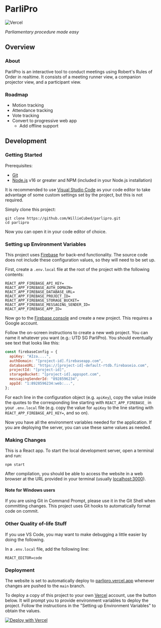 # ParliPro

![Vercel](https://vercelbadge.vercel.app/api/WillieCubed/parlipro)

_Parliamentary procedure made easy_

## Overview

### About

ParliPro is an interactive tool to conduct meetings using Robert's Rules of
Order in realtime. It consists of a meeting runner view, a companion projector
view, and a participant view.

### Roadmap

- Motion tracking
- Attendance tracking
- Vote tracking
- Convert to progressive web app
  - Add offline support

## Development

### Getting Started

Prerequisites:

- [Git](https://git-scm.com/)
- [Node.js](https://nodejs.org/en/download/) v16 or greater and NPM (included in your Node.js installation)

It is recommended to use [Visual Studio Code](https://code.visualstudio.com/)
as your code editor
to take advantage of some custom settings set by the project, but this is not
required.

Simply clone this project:

```
git clone https://github.com/WillieCubed/parlipro.git
cd parlipro
```

Now you can open it in your code editor of choice.

### Setting up Environment Variables

This project uses [Firebase](https://firebase.google.com) for back-end
functionality. The source code does not include these configuration values, so
they will need to be set up.

First, create a `.env.local` file at the root of the project with the following
contents:

```
REACT_APP_FIREBASE_API_KEY=
REACT_APP_FIREBASE_AUTH_DOMAIN=
REACT_APP_FIREBASE_DATABASE_URL=
REACT_APP_FIREBASE_PROJECT_ID=
REACT_APP_FIREBASE_STORAGE_BUCKET=
REACT_APP_FIREBASE_MESSAGING_SENDER_ID=
REACT_APP_FIREBASE_APP_ID=
```

Now go to the [Firebase console](https://console.firebase.google.com) and create
a new project. This requires a Google account.

Follow the on-screen instructions to create a new web project. You can name it
whatever you want (e.g.: UTD SG ParliPro). You should eventually see text that
looks like this:

```js
const firebaseConfig = {
  apiKey: "AIza....",
  authDomain: "[project-id].firebaseapp.com",
  databaseURL: "https://[project-id]-default-rtdb.firebaseio.com",
  projectId: "[project-id]",
  storageBucket: "[project-id].appspot.com",
  messagingSenderId: "8928596234",
  appId: "1:8928596234:web:...",
};
```

For each line in the configuration object (e.g. `apiKey`), copy the value inside
the quotes to the corresponding line starting with `REACT_APP_FIREBASE_` in your
`.env.local` file (e.g. copy the value for `apiKey` to the line starting with
`REACT_APP_FIREBASE_API_KEY=`, and so on).

Now you have all the environment variables needed for the application. If you
are deploying the server, you can use these same values as needed.

### Making Changes

This is a React app. To start the local development server, open a terminal and
run:

```shell
npm start
```

After compilation, you should be able to access the website in a web browser at
the URL provided in your terminal (usually [localhost:3000](http://localhost:3000)).

#### Note for Windows users

If you are using Git in Command Prompt, please use it in the Git Shell when
committing changes. This project uses Git hooks to automatically format code on commit.

### Other Quality of-life Stuff

If you use VS Code, you may want to make debugging a little easier by doing the
following.

In a `.env.local` file, add the following line:

```
REACT_EDITOR=code
```

### Deployment

The website is set to automatically deploy to [parlipro.vercel.app][live-website]
whenever changes are pushed to the `main` branch.

To deploy a copy of this project to your own [Vercel][vercel] account, use the button
below. It will prompt you to provide environment variables to deploy the
project. Follow the instructions in the "Setting up Environment Variables" to
obtain the values.

[![Deploy with Vercel](https://vercel.com/button)](https://vercel.com/new/clone?repository-url=https%3A%2F%2Fgithub.com%2FWillieCubed%2Fparlipro&env=REACT_APP_FIREBASE_API_KEY,REACT_APP_FIREBASE_AUTH_DOMAIN,REACT_APP_FIREBASE_DATABASE_URL,REACT_APP_FIREBASE_PROJECT_ID,REACT_APP_FIREBASE_STORAGE_BUCKET,REACT_APP_FIREBASE_MESSAGING_SENDER_ID,REACT_APP_FIREBASE_APP_ID)

[vercel]: https://vercel.com
[live-website]: https://parlipro.vercel.app
